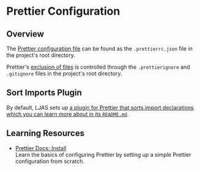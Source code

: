# Prettier Configuration

## Overview

The [Prettier configuration file](https://prettier.io/docs/en/configuration) can be found as the `.prettierrc.json` file in the project's root directory.

Prettier's [exclusion of files](https://prettier.io/docs/en/ignore) is controlled through the `.prettierignore` and `.gitignore` files in the project's root directory.

## Sort Imports Plugin

By default, LJAS sets up [a plugin for Prettier that sorts import declarations which you can learn more about in its `README.md`](https://github.com/trivago/prettier-plugin-sort-imports).

## Learning Resources

- [Prettier Docs: Install](https://prettier.io/docs/en/install.html)  
  Learn the basics of configuring Prettier by setting up a simple Prettier configuration from scratch.
